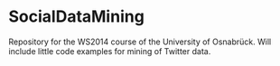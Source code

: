 SocialDataMining
================

Repository for the WS2014 course of the University of Osnabrück. Will include little code examples for mining of Twitter data.
